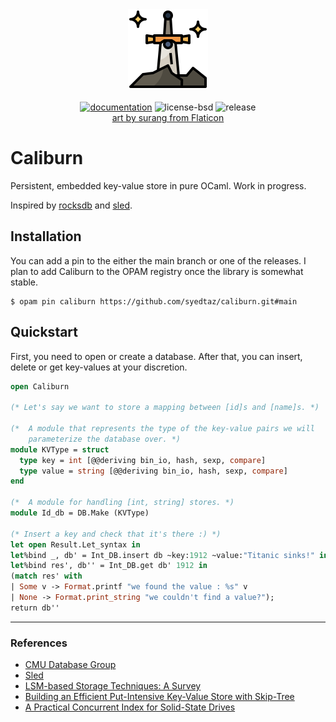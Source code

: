 <div align="center">
  <img src="./icon.png" alt="Caliburn logo."/>
  <br />
  <div>
  <br/>
  <a href="https://syedtaz.github.io/doc-caliburn/caliburn/Caliburn/index.html"><img src="https://img.shields.io/badge/doc-online-blue.svg?style=flat-square" alt="documentation"></img></a>
  <img src="https://img.shields.io/github/license/syedtaz/caliburn" alt="license-bsd">
  <img src="https://img.shields.io/github/v/release/syedtaz/caliburn" alt="release">
  </div>
  <a href="https://www.flaticon.com/free-icons/legend" title="legend icons">art by surang from Flaticon</a>
</div>

# Caliburn

Persistent, embedded key-value store in pure OCaml. Work in progress.

Inspired by [rocksdb](https://github.com/facebook/rocksdb) and
[sled](https://github.com/spacejam/sled).


## Installation

You can add a pin to the either the main branch or one of the releases. I plan
to add Caliburn to the OPAM registry once the library is somewhat stable.

```
$ opam pin caliburn https://github.com/syedtaz/caliburn.git#main
```

## Quickstart

First, you need to open or create a database. After that, you can insert,
delete or get key-values at your discretion.

```ocaml
open Caliburn

(* Let's say we want to store a mapping between [id]s and [name]s. *)

(*  A module that represents the type of the key-value pairs we will
    parameterize the database over. *)
module KVType = struct
  type key = int [@@deriving bin_io, hash, sexp, compare]
  type value = string [@@deriving bin_io, hash, sexp, compare]
end

(*  A module for handling [int, string] stores. *)
module Id_db = DB.Make (KVType)

(* Insert a key and check that it's there :) *)
let open Result.Let_syntax in
let%bind _, db' = Int_DB.insert db ~key:1912 ~value:"Titanic sinks!" in
let%bind res', db'' = Int_DB.get db' 1912 in
(match res' with
| Some v -> Format.printf "we found the value : %s" v
| None -> Format.print_string "we couldn't find a value?");
return db''
```

----

### References

-  [CMU Database Group](https://www.youtube.com/@CMUDatabaseGroup)
-  [Sled](https://sled.rs)
-  [LSM-based Storage Techniques: A Survey](https://arxiv.org/abs/1812.07527)
-  [Building an Efficient Put-Intensive Key-Value Store with Skip-Tree](https://ieeexplore.ieee.org/document/7569086)
-  [A Practical Concurrent Index for Solid-State Drives](http://db.cs.duke.edu/papers/cikm12-ThonangiBabuYang-concurrent_ssd_index.pdf)